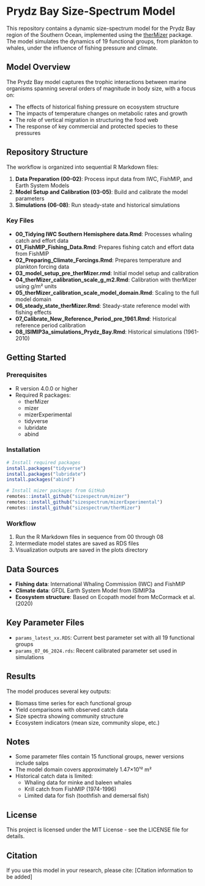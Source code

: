 # Prydz Bay Size-Spectrum Model

This repository contains a dynamic size-spectrum model for the Prydz Bay region of the Southern Ocean, implemented using the [therMizer](https://github.com/sizespectrum/therMizer) package. The model simulates the dynamics of 19 functional groups, from plankton to whales, under the influence of fishing pressure and climate.

## Model Overview

The Prydz Bay model captures the trophic interactions between marine organisms spanning several orders of magnitude in body size, with a focus on:

- The effects of historical fishing pressure on ecosystem structure
- The impacts of temperature changes on metabolic rates and growth
- The role of vertical migration in structuring the food web 
- The response of key commercial and protected species to these pressures

## Repository Structure

The workflow is organized into sequential R Markdown files:

1. **Data Preparation (00-02)**: Process input data from IWC, FishMIP, and Earth System Models
2. **Model Setup and Calibration (03-05)**: Build and calibrate the model parameters
3. **Simulations (06-08)**: Run steady-state and historical simulations

### Key Files

- **00_Tidying IWC Southern Hemisphere data.Rmd**: Processes whaling catch and effort data
- **01_FishMIP_Fishing_Data.Rmd**: Prepares fishing catch and effort data from FishMIP
- **02_Preparing_Climate_Forcings.Rmd**: Prepares temperature and plankton forcing data
- **03_model_setup_pre_therMizer.rmd**: Initial model setup and calibration
- **04_therMizer_calibration_scale_g_m2.Rmd**: Calibration with therMizer using g/m² units
- **05_therMizer_calibration_scale_model_domain.Rmd**: Scaling to the full model domain
- **06_steady_state_therMizer.Rmd**: Steady-state reference model with fishing effects
- **07_Calibrate_New_Reference_Period_pre_1961.Rmd**: Historical reference period calibration
- **08_ISIMIP3a_simulations_Prydz_Bay.Rmd**: Historical simulations (1961-2010)

## Getting Started

### Prerequisites

- R version 4.0.0 or higher
- Required R packages:
  - therMizer
  - mizer
  - mizerExperimental
  - tidyverse
  - lubridate
  - abind

### Installation

```r
# Install required packages
install.packages("tidyverse")
install.packages("lubridate")
install.packages("abind")

# Install mizer packages from GitHub
remotes::install_github("sizespectrum/mizer")
remotes::install_github("sizespectrum/mizerExperimental")
remotes::install_github("sizespectrum/therMizer")
```

### Workflow

1. Run the R Markdown files in sequence from 00 through 08
2. Intermediate model states are saved as RDS files
3. Visualization outputs are saved in the plots directory

## Data Sources

- **Fishing data**: International Whaling Commission (IWC) and FishMIP
- **Climate data**: GFDL Earth System Model from ISIMIP3a
- **Ecosystem structure**: Based on Ecopath model from McCormack et al. (2020)

## Key Parameter Files

- `params_latest_xx.RDS`: Current best parameter set with all 19 functional groups
- `params_07_06_2024.rds`: Recent calibrated parameter set used in simulations

## Results

The model produces several key outputs:

- Biomass time series for each functional group
- Yield comparisons with observed catch data
- Size spectra showing community structure
- Ecosystem indicators (mean size, community slope, etc.)

## Notes

- Some parameter files contain 15 functional groups, newer versions include salps
- The model domain covers approximately 1.47×10¹² m² 
- Historical catch data is limited:
  - Whaling data for minke and baleen whales
  - Krill catch from FishMIP (1974-1996)
  - Limited data for fish (toothfish and demersal fish)

## License

This project is licensed under the MIT License - see the LICENSE file for details.

## Citation

If you use this model in your research, please cite:
[Citation information to be added]
